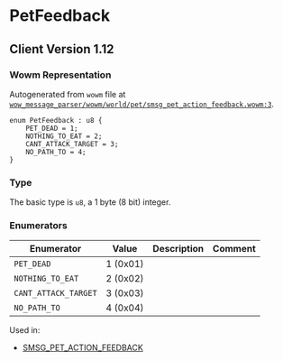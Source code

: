 # PetFeedback

## Client Version 1.12

### Wowm Representation

Autogenerated from `wowm` file at [`wow_message_parser/wowm/world/pet/smsg_pet_action_feedback.wowm:3`](https://github.com/gtker/wow_messages/tree/main/wow_message_parser/wowm/world/pet/smsg_pet_action_feedback.wowm#L3).

```rust,ignore
enum PetFeedback : u8 {
    PET_DEAD = 1;
    NOTHING_TO_EAT = 2;
    CANT_ATTACK_TARGET = 3;
    NO_PATH_TO = 4;
}
```
### Type
The basic type is `u8`, a 1 byte (8 bit) integer.
### Enumerators
| Enumerator | Value  | Description | Comment |
| --------- | -------- | ----------- | ------- |
| `PET_DEAD` | 1 (0x01) |  |  |
| `NOTHING_TO_EAT` | 2 (0x02) |  |  |
| `CANT_ATTACK_TARGET` | 3 (0x03) |  |  |
| `NO_PATH_TO` | 4 (0x04) |  |  |

Used in:
* [SMSG_PET_ACTION_FEEDBACK](smsg_pet_action_feedback.md)


